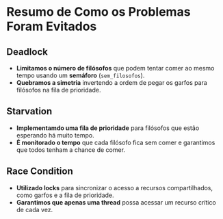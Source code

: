 # Resumo de Como os Problemas Foram Evitados

## Deadlock

- **Limitamos o número de filósofos** que podem tentar comer ao mesmo tempo usando um **semáforo** (`sem_filosofos`).
- **Quebramos a simetria** invertendo a ordem de pegar os garfos para filósofos na fila de prioridade.

## Starvation

- **Implementamdo uma fila de prioridade** para filósofos que estão esperando há muito tempo.
- **É monitorado o tempo** que cada filósofo fica sem comer e garantimos que todos tenham a chance de comer.

## Race Condition

- **Utilizado locks** para sincronizar o acesso a recursos compartilhados, como garfos e a fila de prioridade.
- **Garantimos que apenas uma thread** possa acessar um recurso crítico de cada vez.
